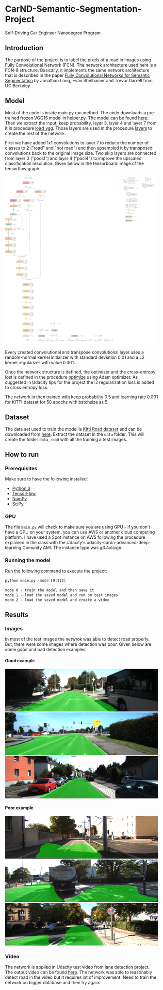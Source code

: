
# CarND-Semantic-Segmentation-Project
Self-Driving Car Engineer Nanodegree Program
   

## Introduction
The purpose of the project is to label the pixels of a road in images using Fully Convolutional Network (FCN). The network architecture used here is a FCN-8 structure. Basically, it implements the same network architecture that is described in the paper [Fully Convolutional Networks for Semantic Segmentation](https://people.eecs.berkeley.edu/~jonlong/long_shelhamer_fcn.pdf) by Jonathan Long, Evan Shelhamer and Trevor Darrell from UC Berkeley. 


## Model

Most of the code is inside main.py run method. The code downloads a pre-trained frozen VGG16 model in helper.py. The model can be found [here](https://s3-us-west-1.amazonaws.com/udacity-selfdrivingcar/vgg.zip). Then we extract the input, keep probability, layer 3, layer 4 and layer 7 from it in procedure [load_vgg](./main.py#L24). Those layers are used in the procedure [layers](./main.py#L54) to create the rest of the network.

First we have added 1x1 convolutions to layer 7 to reduce the number of classes to 2 ("road" and "not road") and then upsampled it by transposed convolutions back to the original image size. Two skip layers are connected from layer 3 ("pool3") and layer 4 ("pool4") to improve the upscaled classification resolution. Given below in the tensorboard image of the tensorflow graph.

<img src="./FCN.png" alt="Tensorflow Graph"/>

Every created convolutional and transpose convolutional layer uses a random-normal kernel initializer with standard deviation 0.01 and a L2 kernel regularizer with value 0.001.

Once the network structure is defined, the optimizer and the cross-entropy lost is defined in the procedure [optimize](./main.py#L116) using Adam optimizer. As suggested in Udacity tips for the project the l2 regularization loss is added to cross entropy loss.

The network in then trained with keep probability 0.5 and learning rate 0.001 for KITTI dataset for 50 epochs with batchsize as 5.


## Dataset
The data set used to train the model is [Kitti Road dataset](http://www.cvlibs.net/datasets/kitti/eval_road.php) and can be downloaded from [here](http://www.cvlibs.net/download.php?file=data_road.zip).  Extract the dataset in the `data` folder.  This will create the folder `data_road` with all the training a test images.

## How to run

### Prerequisites
Make sure to have the following installed:
 - [Python 3](https://www.python.org/)
 - [TensorFlow](https://www.tensorflow.org/)
 - [NumPy](http://www.numpy.org/)
 - [SciPy](https://www.scipy.org/)
 
### GPU 

The file `main.py` will check to make sure you are using GPU - if you don't have a GPU on your system, you can use AWS or another cloud computing platform. I have used a Spot instance on AWS following the procedure explained in the class with the Udacity's udacity-cardn-advanced-deep-learning Comunity AMI. The instance type was g3.4xlarge. 

### Running the model
Run the following command to execute the project:
```
python main.py -mode [0|1|2]

mode 0 - train the model and then save it
mode 1 - load the saved model and run on test images
mode 2 - load the saved model and create a video
```

## Results

### Images

In most of the test images the netwrok was able to detect road properly. But, there were some images where detection was poor. Given below are some good and bad detection examples:

#### Good example
<img src="./runs/1539901473.1455405/um_000025.png" alt="Image1"/>
<img src="./runs/1539901473.1455405/umm_000042.png" alt="Image2"/>
<img src="./runs/1539901473.1455405/uu_000026.png" alt="Image3"/>

#### Poor example
<img src="./runs/1539901473.1455405/um_000069.png" alt="Image4"/>
<img src="./runs/1539901473.1455405/umm_000075.png" alt="Image5"/>
<img src="./runs/1539901473.1455405/uu_000088.png" alt="Image6"/>

### Video
The network is applied in Udacity test video from lane detection project. The output video can be found [here](./video/project_video_out.mp4). The network was able to reasonably detect road in the video but it requires lot of improvement. Need to train the network on bigger database and then try again.




